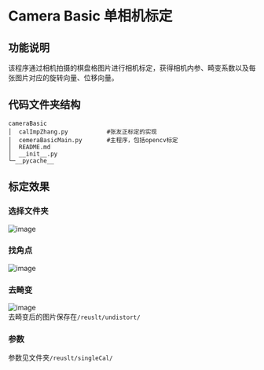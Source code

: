 # Camera Basic 单相机标定
## 功能说明
该程序通过相机拍摄的棋盘格图片进行相机标定，获得相机内参、畸变系数以及每张图片对应的旋转向量、位移向量。
## 代码文件夹结构
```
cameraBasic
│  calImpZhang.py    		#张友正标定的实现
│  cemeraBasicMain.py		#主程序，包括opencv标定
│  README.md
│  __init__.py
└─__pycache__
```
## 标定效果
### 选择文件夹
![image](https://github.com/zhaone/ProjectStereo/blob/master/show/selectFloder.jpg)
### 找角点
![image](https://github.com/zhaone/ProjectStereo/blob/master/show/chessBoardCorners.jpg)
### 去畸变
![image](https://github.com/zhaone/ProjectStereo/blob/master/show/undistort.jpg)\
去畸变后的图片保存在`/reuslt/undistort/`
### 参数
参数见文件夹`/reuslt/singleCal/`